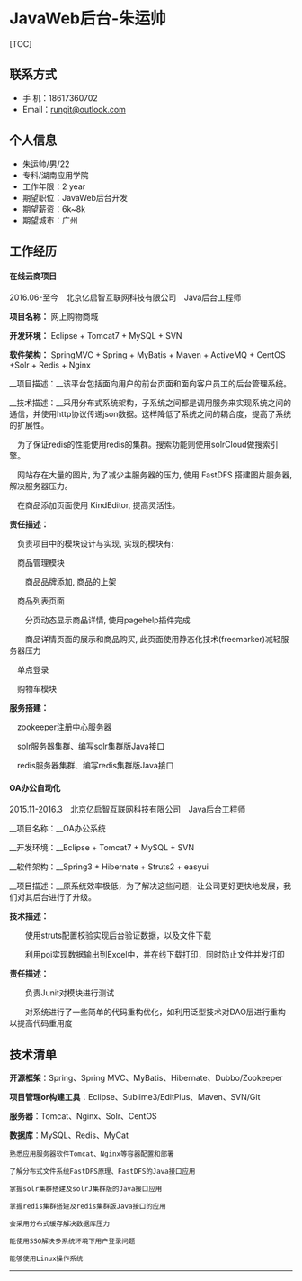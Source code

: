 JavaWeb后台-朱运帅
=========================
[TOC]

联系方式
-------------------------
- 手 机：18617360702
- Email：rungit@outlook.com

个人信息
-------------------------

- 朱运帅/男/22
- 专科/湖南应用学院
- 工作年限：2 year
- 期望职位：JavaWeb后台开发
- 期望薪资：6k~8k
- 期望城市：广州


工作经历
-------------------------

#### 在线云商项目

2016.06-至今　北京亿启智互联网科技有限公司　Java后台工程师

__项目名称：__ 网上购物商城

__开发环境：__ Eclipse + Tomcat7 + MySQL + SVN

__软件架构：__ SpringMVC + Spring + MyBatis + Maven + ActiveMQ + CentOS +Solr + Redis + Nginx

__项目描述：__该平台包括面向用户的前台页面和面向客户员工的后台管理系统。

__技术描述：__采用分布式系统架构，子系统之间都是调用服务来实现系统之间的通信，并使用http协议传递json数据。这样降低了系统之间的耦合度，提高了系统的扩展性。

　为了保证redis的性能使用redis的集群。搜索功能则使用solrCloud做搜索引擎。

　网站存在大量的图片, 为了减少主服务器的压力, 使用 FastDFS 搭建图片服务器,解决服务器压力。

　在商品添加页面使用 KindEditor, 提高灵活性。

__责任描述：__

　负责项目中的模块设计与实现, 实现的模块有:

　商品管理模块

　　商品品牌添加, 商品的上架

　商品列表页面

　　分页动态显示商品详情, 使用pagehelp插件完成

　　商品详情页面的展示和商品购买, 此页面使用静态化技术(freemarker)减轻服务器压力

　单点登录

　购物车模块

__服务搭建：__

　zookeeper注册中心服务器

　solr服务器集群、编写solr集群版Java接口

　redis服务器集群、编写redis集群版Java接口


#### OA办公自动化

2015.11-2016.3　北京亿启智互联网科技有限公司　Java后台工程师

__项目名称：__OA办公系统

__开发环境：__Eclipse + Tomcat7 + MySQL + SVN

__软件架构：__Spring3 + Hibernate + Struts2 + easyui

__项目描述：__原系统效率极低，为了解决这些问题，让公司更好更快地发展，我们对其后台进行了升级。

__技术描述：__

　　使用struts配置校验实现后台验证数据，以及文件下载

　　利用poi实现数据输出到Excel中，并在线下载打印，同时防止文件并发打印

__责任描述：__

　　负责Junit对模块进行测试

　　对系统进行了一些简单的代码重构优化，如利用泛型技术对DAO层进行重构以提高代码重用度


技术清单
-------------------------


__开源框架__：Spring、Spring MVC、MyBatis、Hibernate、Dubbo/Zookeeper</br>

__项目管理or构建工具__：Eclipse、Sublime3/EditPlus、Maven、SVN/Git</br>

__服务器__：Tomcat、Nginx、Solr、CentOS</br>

__数据库__：MySQL、Redis、MyCat</br>

    熟悉应用服务器软件Tomcat、Nginx等容器配置和部署

    了解分布式文件系统FastDFS原理、FastDFS的Java接口应用

    掌握solr集群搭建及solrJ集群版的Java接口应用

    掌握redis集群搭建及redis集群版Java接口的应用

    会采用分布式缓存解决数据库压力

    能使用SSO解决多系统环境下用户登录问题

    能够使用Linux操作系统

 - - -

[^footnote]: 如果需要带纸质简历和笔请在电话中说明
